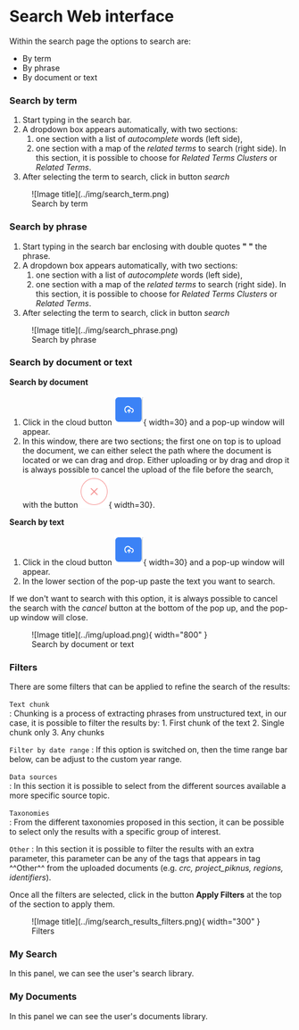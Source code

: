
# Search Web interface
Within the search page the options to search are:

* By term
* By phrase
* By document or text
    

### Search by term

1. Start typing in the search bar.  
2. A dropdown box appears automatically, with two sections: 
    1. one section with a list of *autocomplete* words (left side), 
    2. one section with a map of the *related terms* to search (right side). In this section, it is possible to choose for *Related Terms Clusters* or *Related Terms*.
3. After selecting the term to search, click in button *search*


<figure markdown>
  ![Image title](../img/search_term.png)
  <figcaption>Search by term</figcaption>
</figure>


### Search by phrase

1. Start typing in the search bar enclosing with double quotes **" "** the phrase.  
2. A dropdown box appears automatically, with two sections: 
    1. one section with a list of *autocomplete* words (left side), 
    2. one section with a map of the *related terms* to search (right side). In this section, it is possible to choose for *Related Terms Clusters* or *Related Terms*.
3. After selecting the term to search, click in button *search*


<figure markdown>
  ![Image title](../img/search_phrase.png)
  <figcaption>Search by phrase</figcaption>
</figure>


### Search by document or text

**Search by document**           
1. Click in the cloud button ![Image title](../img/cloud-button.png){ width=30} and a pop-up window will appear.  
2. In this window, there are two sections; the first one on top is to upload the document, we can either select the path where the document is located or we can drag and drop. Either uploading or by drag and drop it is always possible to cancel the upload of the file before the search, with the button ![Image title](../img/cancel-upload.png){ width=30}.

**Search by text**               
1. Click in the cloud button ![Image title](../img/cloud-button.png){ width=30} and a pop-up window will appear.                    
2. In the lower section of the pop-up paste the text you want to search. 


If we don't want to search with this option, it is always possible to cancel the search with the *cancel* button at the bottom of the pop up, and the pop-up window will close.

<figure markdown>
  ![Image title](../img/upload.png){ width="800" }
  <figcaption>Search by document or text</figcaption>
</figure>


### Filters         
There are some filters that can be applied to refine the search of the results:

`Text chunk`   
: Chunking is a process of extracting phrases from unstructured text, in our case, it is possible to filter the results by: 
    1. First chunk of the text
    2. Single chunk only
    3. Any chunks

`Filter by date range`
: If this option is switched on, then the time range bar below, can be adjust to the custom year range.        

`Data sources`        
: In this section it is possible to select from the different sources available a more specific source topic.

`Taxonomies`                
: From the different taxonomies proposed in this section, it can be possible to select only the results with a specific group of interest.

`Other`
: In this section it is possible to filter the results with an extra parameter, this parameter can be any of the tags that appears in tag ^^Other^^ from the uploaded documents (e.g. *crc, project_piknus, regions, identifiers*).




Once all the filters are selected, click in the button **Apply Filters** at the top of the section to apply them.


<figure markdown>
  ![Image title](../img/search_results_filters.png){ width="300" }
  <figcaption>Filters</figcaption>
</figure>


### My Search           
In this panel, we can see the user's search library.               


### My Documents         
In this panel we can see the user's documents library.                 

<!--<figure markdown>
  ![Image title](../img/search_results_detail.png)
  <figcaption>Detailed results</figcaption>
</figure> -->
